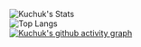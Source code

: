 ![Kuchuk's Stats](https://github-readme-stats.vercel.app/api?username=kuchuk-borom-db&show_icons=true&theme=radical) <br>
![Top Langs](https://github-readme-stats.vercel.app/api/top-langs/?username=kuchuk-borom-db&hide_progress=false) <br>
[![Kuchuk's github activity graph](https://github-readme-activity-graph.vercel.app/graph?username=kuchuk-borom-db&theme=dracula)](https://github.com/kuchuk-borom-db/github-readme-activity-graph)

